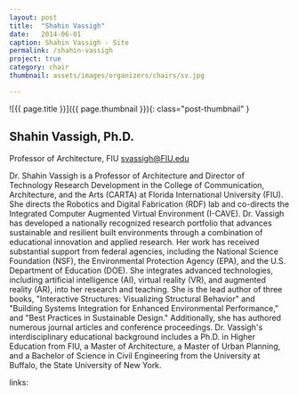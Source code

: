 ```yaml
---
layout: post
title:  "Shahin Vassigh"
date:   2014-06-01
caption: Shahin Vassigh - Site
permalink: /shahin-vassigh
project: true
category: chair
thumbnail: assets/images/organizers/chairs/sv.jpg

---
```

![{{ page.title }}]({{ page.thumbnail }}){: class="post-thumbnail" }

## Shahin Vassigh, Ph.D.
Professor of Architecture, FIU
svassigh@FIU.edu


Dr. Shahin Vassigh is a Professor of Architecture and Director of Technology Research Development in the College of Communication, Architecture, and the Arts (CARTA) at Florida International University (FIU). She directs the Robotics and Digital Fabrication (RDF) lab and co-directs the Integrated Computer Augmented Virtual Environment (I-CAVE). Dr. Vassigh has developed a nationally recognized research portfolio that advances sustainable and resilient built environments through a combination of educational innovation and applied research. Her work has received substantial support from federal agencies, including the National Science Foundation (NSF), the Environmental Protection Agency (EPA), and the U.S. Department of Education (DOE). She integrates advanced technologies, including artificial intelligence (AI), virtual reality (VR), and augmented reality (AR), into her research and teaching. She is the lead author of three books, "Interactive Structures: Visualizing Structural Behavior" and "Building Systems Integration for Enhanced Environmental Performance," and "Best Practices in Sustainable Design." Additionally, she has authored numerous journal articles and conference proceedings. Dr. Vassigh's interdisciplinary educational background includes a Ph.D. in Higher Education from FIU, a Master of Architecture, a Master of Urban Planning, and a Bachelor of Science in Civil Engineering from the University at Buffalo, the State University of New York.

links:
